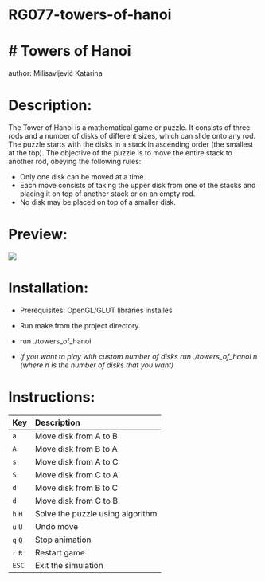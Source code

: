 # RG077-towers-of-hanoi

# # Towers of Hanoi
author: Milisavljević Katarina

# Description:

The Tower of Hanoi is a mathematical game or puzzle. It consists of three rods and a number of disks of different sizes, which can slide onto any rod. The puzzle starts with the disks in a stack in ascending order (the smallest at the top). The objective of the puzzle is to move the entire stack to another rod, obeying the following rules:
*   Only one disk can be moved at a time.
*   Each move consists of taking the upper disk from one of the stacks and placing it on top of another stack or on an empty rod.
*   No disk may be placed on top of a smaller disk.

# Preview:

![](https://raw.githubusercontent.com/k-milisavljevic/RG17-077-towers-of-hanoi/master/Screenshots/Screenshot%20from%202018-06-12.gif)

# Installation:

* Prerequisites: OpenGL/GLUT libraries installes

* Run make from the project directory. 
* run ./towers_of_hanoi
* _if you want to play with custom number of disks run ./towers_of_hanoi n (where n is the number of disks that you want)_

# Instructions:

| **Key** | **Description** |
| :---  | :--- |
| `a` | Move disk from A to B |
| `A` | Move disk from B to A |
| `s` | Move disk from A to C |
| `S` | Move disk from C to A |
| `d` | Move disk from B to C |
| `d` | Move disk from C to B |
| `h` `H` | Solve the puzzle using algorithm |
| `u` `U` | Undo move |
| `q` `Q` | Stop animation |
| `r` `R` | Restart game |
| `ESC` | Exit the simulation |
